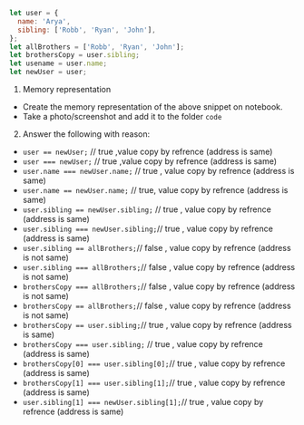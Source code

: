 ```js
let user = {
  name: 'Arya',
  sibling: ['Robb', 'Ryan', 'John'],
};
let allBrothers = ['Robb', 'Ryan', 'John'];
let brothersCopy = user.sibling;
let usename = user.name;
let newUser = user;
```

1. Memory representation

- Create the memory representation of the above snippet on notebook.
- Take a photo/screenshot and add it to the folder `code`

<!-- To add this image here use ![name](./hello.jpg) -->

2. Answer the following with reason:

- `user == newUser;` // true  ,value copy by refrence (address is same)
- `user === newUser;` // true ,value copy by refrence (address is same)
- `user.name === newUser.name;` // true , value copy by refrence (address is same)
- `user.name == newUser.name;` //  true, value copy by refrence (address is same)
- `user.sibling == newUser.sibling;` //  true , value copy by refrence (address is same)
- `user.sibling === newUser.sibling;`// true , value copy by refrence (address is same)
- `user.sibling == allBrothers;`// false , value copy by refrence (address is not same)
- `user.sibling === allBrothers;`// false , value copy by refrence (address is not same)
- `brothersCopy === allBrothers;`// false , value copy by refrence (address is not same)
- `brothersCopy == allBrothers;`// false , value copy by refrence (address is not same)
- `brothersCopy == user.sibling;`//  true , value copy by refrence (address is same)
- `brothersCopy === user.sibling;` //  true , value copy by refrence (address is same)
- `brothersCopy[0] === user.sibling[0];`// true , value copy by refrence (address is same)
- `brothersCopy[1] === user.sibling[1];`//  true , value copy by refrence (address is same)
- `user.sibling[1] === newUser.sibling[1];`//  true , value copy by refrence (address is same)

